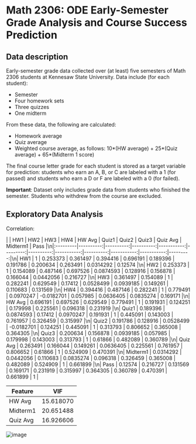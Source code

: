 # Math 2306: ODE Early-Semester Grade Analysis and Course Success Prediction

## Data description
Early-semester grade data collected over (at least) five semesters of Math 2306 students at Kennesaw State University.
Data include (for each student):
- Semester
- Four homework sets
- Three quizzes
- One midterm

From these data, the following are calculated:
- Homework average
- Quiz average
- Weighted course average, as follows: 10*(HW average) + 25*(Quiz average) + 65*(Midterm 1 score)

The final course letter grade for each student is stored as a target variable for prediction: students who earn an A, B, or C are labeled with a 1 (for passed) and students who earn a D or F are labeled with a 0 (for failed). 

**Important**: Dataset only includes grade data from students who finished the semester. Students who withdrew from the course are excluded.

## Exploratory Data Analysis

Correlation:

|          |       HW1 |       HW2 |       HW3 |        HW4 |   HW Avg |     Quiz1 |      Quiz2 |     Quiz3 |   Quiz Avg |   Midterm1 |     Pass |\n|:---------|----------:|----------:|----------:|-----------:|---------:|----------:|-----------:|----------:|-----------:|-----------:|---------:|\n| HW1      | 1         | 0.253373  | 0.361497  |  0.394416  | 0.696191 | 0.189396  |  0.191786  | 0.200634  |  0.263491  |  0.0314292 | 0.12574  |\n| HW2      | 0.253373  | 1         | 0.154089  |  0.487146  | 0.697526 | 0.0874593 |  0.128916  | 0.156878  |  0.166044  |  0.0442056 | 0.216727 |\n| HW3      | 0.361497  | 0.154089  | 1         |  0.282241  | 0.629549 | 0.17412   |  0.0528499 | 0.0939185 |  0.149261  |  0.110683  | 0.131569 |\n| HW4      | 0.394416  | 0.487146  | 0.282241  |  1         | 0.779491 | 0.0970247 | -0.0182701 | 0.057985  |  0.0636405 |  0.0835274 | 0.169171 |\n| HW Avg   | 0.696191  | 0.697526  | 0.629549  |  0.779491  | 1        | 0.191931  |  0.124251  | 0.179998  |  0.225561  |  0.096318  | 0.231919 |\n| Quiz1    | 0.189396  | 0.0874593 | 0.17412   |  0.0970247 | 0.191931 | 1         |  0.445091  | 0.143003  |  0.761957  |  0.326459  | 0.315997 |\n| Quiz2    | 0.191786  | 0.128916  | 0.0528499 | -0.0182701 | 0.124251 | 0.445091  |  1         | 0.313793  |  0.806652  |  0.365008  | 0.364305 |\n| Quiz3    | 0.200634  | 0.156878  | 0.0939185 |  0.057985  | 0.179998 | 0.143003  |  0.313793  | 1         |  0.61866   |  0.482089  | 0.360789 |\n| Quiz Avg | 0.263491  | 0.166044  | 0.149261  |  0.0636405 | 0.225561 | 0.761957  |  0.806652  | 0.61866   |  1         |  0.524909  | 0.470391 |\n| Midterm1 | 0.0314292 | 0.0442056 | 0.110683  |  0.0835274 | 0.096318 | 0.326459  |  0.365008  | 0.482089  |  0.524909  |  1         | 0.661899 |\n| Pass     | 0.12574   | 0.216727  | 0.131569  |  0.169171  | 0.231919 | 0.315997  |  0.364305  | 0.360789  |  0.470391  |  0.661899  | 1        |

  
| Feature  | VIF      |
| -------- | -------  |
| HW Avg   |15.618070 |
| Midterm1 | 20.651488|
| Quiz Avg | 16.926606|

![image](https://github.com/user-attachments/assets/80fca629-0bca-4b48-aa90-a26cd627f3e2)
